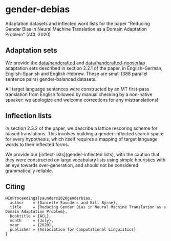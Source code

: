 # gender-debias
Adaptation datasets and inflected word lists for the paper "Reducing Gender Bias in Neural Machine Translation as a Domain Adaptation Problem" (ACL 2020)


## Adaptation sets
We provide the [data/handcrafted](handcrafted) and [data/handcrafted-nooverlap](handcrafted-nooverlap) adaptation sets described in section 2.2.1 of the paper, in English-German, English-Spanish and English-Hebrew. These are small (388 parallel sentence pairs) gender-balanced datasets. 

All target language sentences were constructed by an MT first-pass translation from English followed by manual checking by a non-native speaker: we apologize and welcome corrections for any mistranslations!

## Inflection lists
In section 2.3.2 of the paper, we describe a lattice rescoring scheme for biased translations. This involves building a gender-inflected search space for every hypothesis, which itself requires a mapping of target language words to their inflected forms. 

We provide our [inflect-lists](gender-inflected lists), with the caution that they were constructed on large vocabulary lists using simple heuristics with an eye towards over-generation, and should not be considered grammatically reliable.

## Citing

```
@InProceedings{saunders2020genderbias,
  author    = {Danielle Saunders and Bill Byrne},
  title     = {Reducing Gender Bias in Neural Machine Translation as a Domain Adaptation Problem},
  booktitle = {ACL},
  month     = {July},
  year      = {2020},
  publisher = {Association for Computational Linguistics}
}
```
